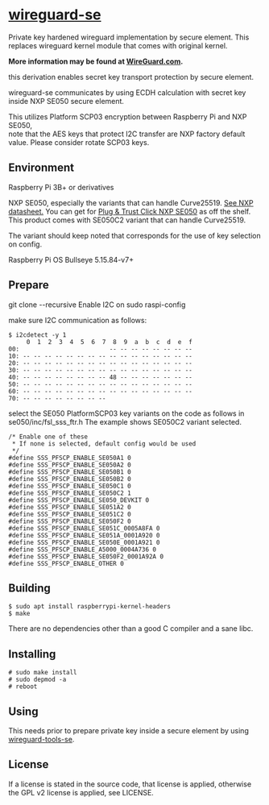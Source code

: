 # [wireguard-se](https://www.wireguard.com/)  

Private key hardened wireguard implementation by secure element.
This replaces wireguard kernel module that comes with original kernel.

**More information may be found at [WireGuard.com](https://www.wireguard.com/).**

this derivation enables secret key transport protection by secure element.

wireguard-se communicates by using ECDH calculation with secret key inside NXP SE050 secure element.

This utilizes Platform SCP03 encryption between Raspberry Pi and NXP SE050,  
note that the AES keys that protect I2C transfer are NXP factory default value.
Please consider rotate SCP03 keys.

## Environment

Raspberry Pi 3B+ or derivatives

NXP SE050, especially the variants that can handle Curve25519. [See NXP datasheet.](https://www.nxp.jp/docs/en/application-note/AN12436.pdf)
You can get for [Plug & Trust Click NXP SE050](https://www.mikroe.com/plugtrust-click) as off the shelf.
This product comes with SE050C2 variant that can handle Curve25519.

The variant should keep noted that corresponds for the use of key selection on config.

Raspberry Pi OS Bullseye 5.15.84-v7+

## Prepare

git clone --recursive 
Enable I2C on sudo raspi-config

make sure I2C communication as follows:

```
$ i2cdetect -y 1
     0  1  2  3  4  5  6  7  8  9  a  b  c  d  e  f
00:                         -- -- -- -- -- -- -- --
10: -- -- -- -- -- -- -- -- -- -- -- -- -- -- -- --
20: -- -- -- -- -- -- -- -- -- -- -- -- -- -- -- --
30: -- -- -- -- -- -- -- -- -- -- -- -- -- -- -- --
40: -- -- -- -- -- -- -- -- 48 -- -- -- -- -- -- --
50: -- -- -- -- -- -- -- -- -- -- -- -- -- -- -- --
60: -- -- -- -- -- -- -- -- -- -- -- -- -- -- -- --
70: -- -- -- -- -- -- -- --
```


select the SE050 PlatformSCP03 key variants on the code as follows in se050/inc/fsl_sss_ftr.h
The example shows SE050C2 variant selected.

```
/* Enable one of these
 * If none is selected, default config would be used
 */
#define SSS_PFSCP_ENABLE_SE050A1 0
#define SSS_PFSCP_ENABLE_SE050A2 0
#define SSS_PFSCP_ENABLE_SE050B1 0
#define SSS_PFSCP_ENABLE_SE050B2 0
#define SSS_PFSCP_ENABLE_SE050C1 0
#define SSS_PFSCP_ENABLE_SE050C2 1
#define SSS_PFSCP_ENABLE_SE050_DEVKIT 0
#define SSS_PFSCP_ENABLE_SE051A2 0
#define SSS_PFSCP_ENABLE_SE051C2 0
#define SSS_PFSCP_ENABLE_SE050F2 0
#define SSS_PFSCP_ENABLE_SE051C_0005A8FA 0
#define SSS_PFSCP_ENABLE_SE051A_0001A920 0
#define SSS_PFSCP_ENABLE_SE050E_0001A921 0
#define SSS_PFSCP_ENABLE_A5000_0004A736 0
#define SSS_PFSCP_ENABLE_SE050F2_0001A92A 0
#define SSS_PFSCP_ENABLE_OTHER 0
```

## Building

    $ sudo apt install raspberrypi-kernel-headers
    $ make

There are no dependencies other than a good C compiler and a sane libc.

## Installing

    # sudo make install
    # sudo depmod -a
    # reboot

## Using

This needs prior to prepare private key inside a secure element by using [wireguard-tools-se](https://github.com/kmwebnet/wireguard-tools-se).

## License

If a license is stated in the source code, that license is applied, otherwise the GPL v2 license is applied, see LICENSE.
